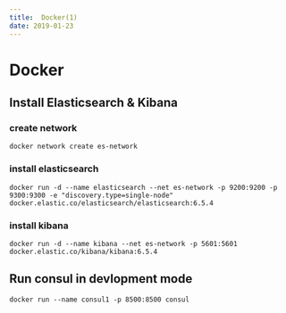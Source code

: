 ```yaml
---
title:  Docker(1)
date: 2019-01-23
---
```

# Docker

## Install Elasticsearch & Kibana  

### create network

`docker network create es-network`

### install elasticsearch

`docker run -d --name elasticsearch --net es-network -p 9200:9200 -p 9300:9300 -e "discovery.type=single-node" docker.elastic.co/elasticsearch/elasticsearch:6.5.4`

### install kibana

`docker run -d --name kibana --net es-network -p 5601:5601 docker.elastic.co/kibana/kibana:6.5.4`

## Run consul in devlopment mode

`docker run --name consul1 -p 8500:8500 consul`